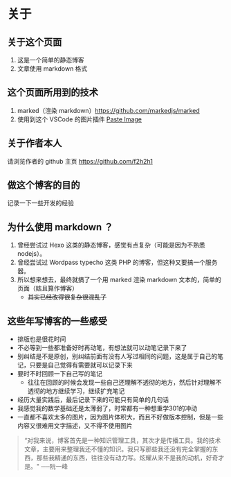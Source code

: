 关于
================================

## 关于这个页面
1. 这是一个简单的静态博客
2. 文章使用 markdown 格式

## 这个页面所用到的技术
1. marked（渲染 markdown）https://github.com/markedjs/marked
2. 使用到这个 VSCode 的图片插件 [Paste Image](https://github.com/mushanshitiancai/vscode-paste-image)

## 关于作者本人
请浏览作者的 github 主页 https://github.com/f2h2h1

## 做这个博客的目的
记录一下一些开发的经验

## 为什么使用 markdown ？
1. 曾经尝试过 Hexo 这类的静态博客，感觉有点复杂（可能是因为不熟悉 nodejs）。
2. 曾经尝试过 Wordpass typecho 这类 PHP 的博客，但这种又要搞一个服务器。
3. 所以想来想去，最终就搞了一个用 marked 渲染 markdown 文本的，简单的页面（姑且算作博客）
    - ~~其实已经改得很复杂很混乱了~~

## 这些年写博客的一些感受
- 排版也是很花时间
- 不必等到一些都准备好时再动笔，有想法就可以动笔记录下来了
- 别纠结是不是原创，别纠结前面有没有人写过相同的问题，这是属于自己的笔记，只要是自己觉得有需要就可以记录下来
- 要时不时回顾一下自己写的笔记
    - 往往在回顾的时候会发现一些自己还理解不透彻的地方，然后针对理解不透彻的地方继续学习，继续扩充笔记
- 经历大量实践后，最后记录下来的可能只有简单的几句话
- 我感觉我的数学基础还是太薄弱了，时常都有一种想重学301的冲动
- 一直都不喜欢太多的图片，因为图片体积大，而且不好做版本控制，但是一些内容又很难用文字描述，又不得不使用图片

> “对我来说，博客首先是一种知识管理工具，其次才是传播工具。我的技术文章，主要用来整理我还不懂的知识。我只写那些我还没有完全掌握的东西，那些我精通的东西，往往没有动力写。炫耀从来不是我的动机，好奇才是。" ──阮一峰
